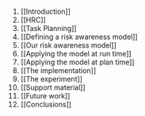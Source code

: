 1. [[Introduction]]
2. [[HRC]]
3. [[Task Planning]]
4. [[Defining a risk awareness model]]
5. [[Our risk awareness model]]
6. [[Applying the model at run time]]
7. [[Applying the model at plan time]]
8. [[The implementation]]
9. [[The experiment]]
10. [[Support material]]
11. [[Future work]]
12. [[Conclusions]]